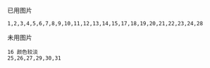 已用图片

```
1,2,3,4,5,6,7,8,9,10,11,12,13,14,15,17,18,19,20,21,22,23,24,28
```



未用图片

```
16 颜色较淡
25,26,27,29,30,31
```

